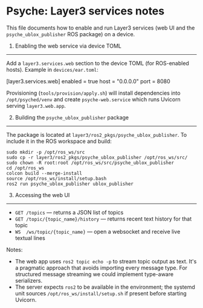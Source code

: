 Psyche: Layer3 services notes
===============================

This file documents how to enable and run Layer3 services (web UI and the
`psyche_ublox_publisher` ROS package) on a device.

1) Enabling the web service via device TOML
------------------------------------------
Add a `layer3.services.web` section to the device TOML (for ROS-enabled hosts).
Example in `devices/ear.toml`:

[layer3.services.web]
enabled = true
host = "0.0.0.0"
port = 8080

Provisioning (`tools/provision/apply.sh`) will install dependencies into
`/opt/psyched/venv` and create `psyche-web.service` which runs Uvicorn
serving `layer3.web.app`.

2) Building the `psyche_ublox_publisher` package
------------------------------------------------
The package is located at `layer3/ros2_pkgs/psyche_ublox_publisher`.
To include it in the ROS workspace and build:

```
sudo mkdir -p /opt/ros_ws/src
sudo cp -r layer3/ros2_pkgs/psyche_ublox_publisher /opt/ros_ws/src/
sudo chown -R root:root /opt/ros_ws/src/psyche_ublox_publisher
cd /opt/ros_ws
colcon build --merge-install
source /opt/ros_ws/install/setup.bash
ros2 run psyche_ublox_publisher ublox_publisher
```

3) Accessing the web UI
----------------------
- `GET /topics` — returns a JSON list of topics
- `GET /topic/{topic_name}/history` — returns recent text history for that topic
- `WS  /ws/topic/{topic_name}` — open a websocket and receive live textual lines

Notes:
- The web app uses `ros2 topic echo -p` to stream topic output as text. It's a
  pragmatic approach that avoids importing every message type. For structured
  message streaming we could implement type-aware serializers.
- The server expects `ros2` to be available in the environment; the systemd unit
  sources `/opt/ros_ws/install/setup.sh` if present before starting Uvicorn.
